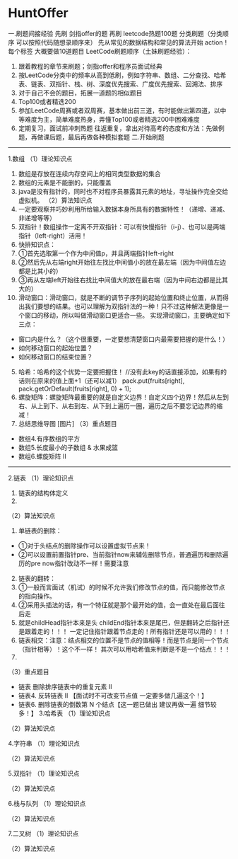 # HuntOffer

一.刷题间接经验
先刷  剑指offer的题  再刷 leetcode热题100题  分类刷题（分类顺序 可以按照代码随想录顺序来）
先从常见的数据结构和常见的算法开始 action！
每个标签 大概要做10道题目
LeetCode刷题顺序（土妹刷题经验）：
1. 跟着教程的章节来刷题；剑指offer和程序员面试经典
2. 按LeetCode分类中的频率从高到低刷，例如字符串、数组、二分查找、哈希表、链表、双指针、栈、树、深度优先搜索、广度优先搜索、回溯法、排序
3. 对于自己不会的题目，拓展一道题的相似题目
4. Top100或者精选200
5. 参加LeetCode周赛或者双周赛，基本做出前三道，有时能做出第四道，以中等难度为主，简单难度热身，弄懂Top100或者精选200中困难难度
6. 定期复习，面试前冲刺热题
   往返重复，拿出对待高考的态度和方法：先做例题，再做课后题，最后再做各种模拟套题
   二.开始刷题
---
1.数组
（1）理论知识点
1. 数组是存放在连续内存空间上的相同类型数据的集合
2. 数组的元素是不能删的，只能覆盖
3. java是没有指针的，同时也不对程序员暴露其元素的地址，寻址操作完全交给虚拟机。
   （2）算法知识点
1. 一定要观察并巧妙利用所给输入数据本身所具有的数据特性！（递增、递减、非递增等等）
2. 双指针！数组操作一定离不开双指针：可以有快慢指针（i-j）、也可以是两端指针（left-right）活用！
3. 快排知识点：
1. ①首先选取第一个作为中间值p，并且两端指针left-right
2. ②然后先从右端right开始往左找比中间值小的放在最左端（因为中间值左边都是比其小的）
3. ③再从左端left开始往右找比中间值大的放在最右端（因为中间右边都是比其大的）
4. 滑动窗口：滑动窗口，就是不断的调节子序列的起始位置和终止位置，从而得出我们要想的结果。也可以理解为双指针法的一种！只不过这种解法更像是一个窗口的移动，所以叫做滑动窗口更适合一些。
   实现滑动窗口，主要确定如下三点：
- 窗口内是什么？（这个很重要，一定要想清楚窗口内最需要把握的是什么！）
- 如何移动窗口的起始位置？
- 如何移动窗口的结束位置？
5. 哈希：哈希的这个优势一定要把握住！
   //没有此key的话直接添加，如果有的话则在原来的值上面+1（还可以减1）
   pack.put(fruits[right], pack.getOrDefault(fruits[right], 0) + 1);
6. 螺旋矩阵：螺旋矩阵最重要的就是自定义边界！自定义四个边界！然后从左到右、从上到下、从右到左、从下到上遍历一圈，遍历之后不要忘记边界的缩减！
7. 总结思维导图
   [图片]
   （3）重点题目
- 数组4.有序数组的平方
- 数组5.长度最小的子数组 & 水果成篮
- 数组6.螺旋矩阵 II
---
2.链表
（1）理论知识点
1. 链表的结构体定义
2.
（2）算法知识点
1. 单链表的删除：
- ①对于头结点的删除操作可以设置虚拟节点来！
-  ②可以设置前置指针pre、当前指针now来辅佐删除节点，普通遍历和删除遍历的pre now指针改动不一样！需要注意
2. 链表的翻转：
1. ①一般而言面试（机试）的时候不允许我们修改节点的值，而只能修改节点的指向操作。
2. ②采用头插法的话，有一个特征就是那个最开始的值，会一直处在最后面往后走
3. 就是childHead指针本来是头 childEnd指针本来是尾巴，但是翻转之后指针还是跟着走的！！！ 一定记住指针跟着节点走的！所有指针还是可以用的！！！
3. 链表相交：注意：结点相交的位置不是节点的值相等！而是节点是同一个节点（指针相等）！这个不一样！ 其次可以用哈希值来判断是不是一个结点！！！
4.
（3）重点题目
- 链表 删除排序链表中的重复元素 II
- 链表4. 反转链表 II 【面试时不可改变节点值 一定要多做几遍这个！】
- 链表6. 删除链表的倒数第 N 个结点【这一题已做出 建议再做一遍 细节较多！】
  3.哈希表
  （1）理论知识点

（2）算法知识点

4.字符串
（1）理论知识点

（2）算法知识点

5.双指针
（1）理论知识点

（2）算法知识点

6.栈与队列
（1）理论知识点

（2）算法知识点

7.二叉树
（1）理论知识点

（2）算法知识点